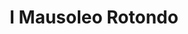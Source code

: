 ---
title: I Mausoleo Rotondo

mediaPath: /videos/mr_17_mh-1080p.mp4
mediaPosition:  [295983.46563318034,4634043.170043939,128.96309737686892]
mediaRotation:  [0.22063612588327808,-0.6640197934168958,-0.6779745730660185,0.22527292820432604]
mediaScale: 1
cameraFOV: 36

cameraPosition:  [295981.31159934157,4634046.053537305,129.0379587569907]
cameraTarget:  [295982.95807997027,4634043.849479093,128.98073690188917]

animationEntry: 2000
---